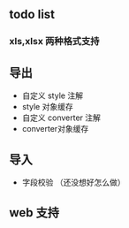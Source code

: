 ## todo list

### xls,xlsx 两种格式支持

## 导出
+ 自定义 style 注解
+ style 对象缓存
+ 自定义 converter 注解
+ converter对象缓存
## 导入
+ 字段校验 （还没想好怎么做）

## web 支持